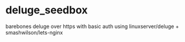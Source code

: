 # deluge_seedbox
barebones deluge over https with basic auth using linuxserver/deluge + smashwilson/lets-nginx
